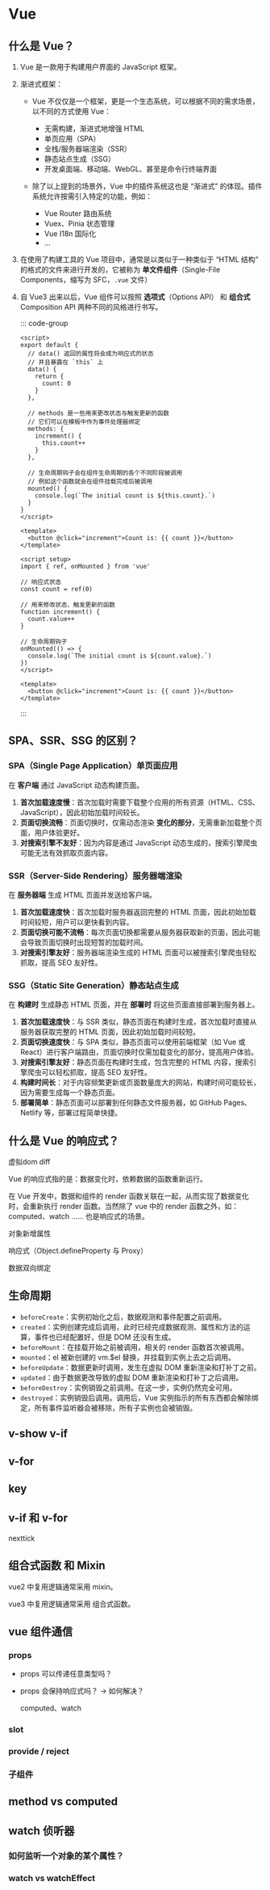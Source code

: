 # Vue

## 什么是 Vue？

<Answer>

1. Vue 是一款用于构建用户界面的 JavaScript 框架。
2. 渐进式框架：

   - Vue 不仅仅是一个框架，更是一个生态系统，可以根据不同的需求场景，以不同的方式使用 Vue：
     - 无需构建，渐进式地增强 HTML
     - 单页应用（SPA）
     - 全栈/服务器端渲染（SSR）
     - 静态站点生成（SSG）
     - 开发桌面端、移动端、WebGL、甚至是命令行终端界面

   - 除了以上提到的场景外，Vue 中的插件系统这也是 “渐进式” 的体现。插件系统允许按需引入特定的功能，例如：
     - Vue Router 路由系统
     - Vuex、Pinia 状态管理
     - Vue I18n 国际化
     - ...

3. 在使用了构建工具的 Vue 项目中，通常是以类似于一种类似于 “HTML 结构” 的格式的文件来进行开发的，它被称为 **单文件组件**（Single-File Components，缩写为 SFC，`.vue` 文件）
4. 自 Vue3 出来以后，Vue 组件可以按照 **选项式**（Options API） 和 **组合式** Composition API 两种不同的风格进行书写。

    ::: code-group

    ```vue [选项式]
    <script>
    export default {
      // data() 返回的属性将会成为响应式的状态
      // 并且暴露在 `this` 上
      data() {
        return {
          count: 0
        }
      },

      // methods 是一些用来更改状态与触发更新的函数
      // 它们可以在模板中作为事件处理器绑定
      methods: {
        increment() {
          this.count++
        }
      },

      // 生命周期钩子会在组件生命周期的各个不同阶段被调用
      // 例如这个函数就会在组件挂载完成后被调用
      mounted() {
        console.log(`The initial count is ${this.count}.`)
      }
    }
    </script>

    <template>
      <button @click="increment">Count is: {{ count }}</button>
    </template>
    ```

    ```vue [组合式]
    <script setup>
    import { ref, onMounted } from 'vue'

    // 响应式状态
    const count = ref(0)

    // 用来修改状态、触发更新的函数
    function increment() {
      count.value++
    }

    // 生命周期钩子
    onMounted(() => {
      console.log(`The initial count is ${count.value}.`)
    })
    </script>

    <template>
      <button @click="increment">Count is: {{ count }}</button>
    </template>
    ```

    :::

</Answer>

## SPA、SSR、SSG 的区别？

<Answer>

### SPA（Single Page Application）单页面应用

  在 **客户端** 通过 JavaScript 动态构建页面。

  1. **首次加载速度慢**：首次加载时需要下载整个应用的所有资源（HTML、CSS、JavaScript），因此初始加载时间较长。
  2. **页面切换流畅**：页面切换时，仅需动态渲染 **变化的部分**，无需重新加载整个页面，用户体验更好。
  3. **对搜索引擎不友好**：因为内容是通过 JavaScript 动态生成的，搜索引擎爬虫可能无法有效抓取页面内容。

### SSR（Server-Side Rendering）服务器端渲染

  在 **服务器端** 生成 HTML 页面并发送给客户端。

  1. **首次加载速度快**：首次加载时服务器返回完整的 HTML 页面，因此初始加载时间较短，用户可以更快看到内容。
  2. **页面切换可能不流畅**：每次页面切换都需要从服务器获取新的页面，因此可能会导致页面切换时出现短暂的加载时间。
  3. **对搜索引擎友好**：服务器端渲染生成的 HTML 页面可以被搜索引擎爬虫轻松抓取，提高 SEO 友好性。

### SSG（Static Site Generation）静态站点生成

  在 **构建时** 生成静态 HTML 页面，并在 **部署时** 将这些页面直接部署到服务器上。

  1. **首次加载速度快**：与 SSR 类似，静态页面在构建时生成，首次加载时直接从服务器获取完整的 HTML 页面，因此初始加载时间较短。
  2. **页面切换速度快**：与 SPA 类似，静态页面可以使用前端框架（如 Vue 或 React）进行客户端路由，页面切换时仅需加载变化的部分，提高用户体验。
  3. **对搜索引擎友好**：静态页面在构建时生成，包含完整的 HTML 内容，搜索引擎爬虫可以轻松抓取，提高 SEO 友好性。
  4. **构建时间长**：对于内容频繁更新或页面数量庞大的网站，构建时间可能较长，因为需要生成每一个静态页面。
  5. **部署简单**：静态页面可以部署到任何静态文件服务器，如 GitHub Pages、Netlify 等，部署过程简单快捷。

</Answer>

## 什么是 Vue 的响应式？

虚拟dom diff

Vue 的响应式指的是：数据变化时，依赖数据的函数重新运行。

在 Vue 开发中，数据和组件的 render 函数关联在一起，从而实现了数据变化时，会重新执行 render 函数。当然除了 vue 中的 render 函数之外，如：computed、watch …… 也是响应式的场景。

对象新增属性

响应式（Object.defineProperty 与 Proxy）

数据双向绑定

## 生命周期

- `beforeCreate`：实例初始化之后，数据观测和事件配置之前调用。
- `created`：实例创建完成后调用，此时已经完成数据观测、属性和方法的运算，事件也已经配置好，但是 DOM 还没有生成。
- `beforeMount`：在挂载开始之前被调用，相关的 render 函数首次被调用。
- `mounted`：el 被新创建的 vm.$el 替换，并挂载到实例上去之后调用。
- `beforeUpdate`：数据更新时调用，发生在虚拟 DOM 重新渲染和打补丁之前。
- `updated`：由于数据更改导致的虚拟 DOM 重新渲染和打补丁之后调用。
- `beforeDestroy`：实例销毁之前调用。在这一步，实例仍然完全可用。
- `destroyed`：实例销毁后调用。调用后，Vue 实例指示的所有东西都会解除绑定，所有事件监听器会被移除，所有子实例也会被销毁。

## v-show v-if

## v-for

## key

## v-if 和 v-for

nexttick

## 组合式函数 和 Mixin

vue2 中复用逻辑通常采用 mixin。

vue3 中复用逻辑通常采用 组合式函数。

## vue 组件通信

### props

- props 可以传递任意类型吗？

- props 会保持响应式吗？ -> 如何解决？

    computed、watch

### slot

### provide / reject

### 子组件

## method vs computed

## watch 侦听器

### 如何监听一个对象的某个属性？

### watch vs watchEffect
